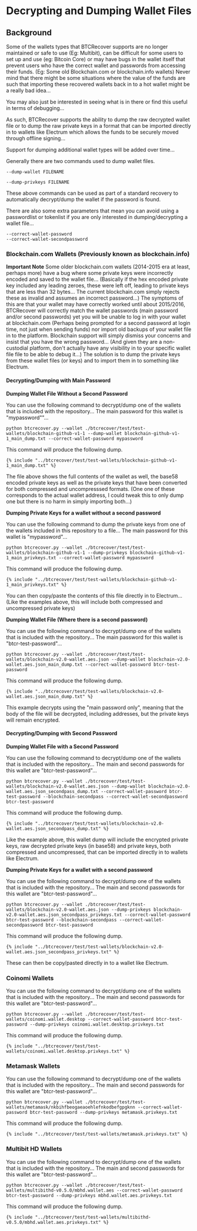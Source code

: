 # Decrypting and Dumping Wallet Files

## Background
Some of the wallets types that BTCRecover supports are no longer maintained or safe to use (Eg: Multibit), can be difficult for some users to set up and use (eg: Bitcoin Core) or may have bugs in the wallet itself that prevent users who have the correct wallet and passwords from accessing their funds. (Eg: Some old Blockchain.com or blockchain.info wallets) Never mind that there might be some situations where the value of the funds are such that importing these recovered wallets back in to a hot wallet might be a really bad idea...

You may also just be interested in seeing what is in there or find this useful in terms of debugging...

As such, BTCRecover supports the ability to dump the raw decrypted wallet file or to dump the raw private keys in a format that can be imported directly in to wallets like Electrum which allows the funds to be securely moved through offline signing...

Support for dumping additional wallet types will be added over time...

Generally there are two commands used to dump wallet files.

    --dump-wallet FILENAME

    --dump-privkeys FILENAME

These above commands can be used as part of a standard recovery to automatically decrypt/dump the wallet if the password is found. 

There are also some extra parameters that mean you can avoid using a passwordlist or tokenlist if you are only interested in dumping/decrypting a wallet file...

    --correct-wallet-password
    --correct-wallet-secondpassword

### Blockchain.com Wallets (Previously known as blockchain.info)

**Important Note**
Some older blockchain.com wallets (2014-2015 era at least, perhaps more) have a bug where some private keys were incorrectly encoded and saved to the wallet file... (Basically if the hex encoded private key included any leading zeroes, these were left off, leading to private keys that are less than 32 bytes... The current blockchain.com simply rejects these as invalid and assumes an incorrect password...) The symptoms of this are that your wallet may have correctly worked until about 2015/2016, BTCRecover will correctly match the wallet passwords (main password and/or second passwords) yet you will be unable to log in with your wallet at blockchain.com (Perhaps being prompted for a second password at login time, not just when sending funds) nor import old backups of your wallet file in to the platform. Blockchain support will simply dismiss your concerns and insist that you have the wrong password... (And given they are a non-custodial platform, don't actually have any visibility in to your specific wallet file file to be able to debug it...) The solution is to dump the private keys from these wallet files (or keys) and to import them in to something like Electrum.

#### Decrypting/Dumping with Main Password
**Dumping Wallet File Without a Second Password**

You can use the following command to decrypt/dump one of the wallets that is included with the repository... The main password for this wallet is "mypassword""...

    python btcrecover.py --wallet ./btcrecover/test/test-wallets/blockchain-github-v1-1 --dump-wallet blockchain-github-v1-1_main_dump.txt --correct-wallet-password mypassword

This command will produce the following dump.

``` linenums="1"
{% include "../btcrecover/test/test-wallets/blockchain-github-v1-1_main_dump.txt" %}
```

The file above shows the full contents of the wallet as well, the base58 encoded private keys as well as the private keys that have been converted for both compressed and uncompresssed formats. (One one of these corresponds to the actual wallet address, I could tweak this to only dump one but there is no harm in simply importing both...)

**Dumping Private Keys for a wallet without a second password**

You can use the following command to dump the private keys from one of the wallets included in this repository to a file... The main password for this wallet is "mypassword"...

    python btcrecover.py --wallet ./btcrecover/test/test-wallets/blockchain-github-v1-1 --dump-privkeys blockchain-github-v1-1_main_privkeys.txt --correct-wallet-password mypassword

This command will produce the following dump.

``` linenums="1"
{% include "../btcrecover/test/test-wallets/blockchain-github-v1-1_main_privkeys.txt" %}
```

You can then copy/paste the contents of this file directly in to Electrum... (Like the examples above, this will include both compressed and uncompressed private keys)

**Dumping Wallet File (Where there is a second password)**

You can use the following command to decrypt/dump one of the wallets that is included with the repository... The main password for this wallet is "btcr-test-password"...

    python btcrecover.py --wallet ./btcrecover/test/test-wallets/blockchain-v2.0-wallet.aes.json --dump-wallet blockchain-v2.0-wallet.aes.json_main_dump.txt --correct-wallet-password btcr-test-password
    
This command will produce the following dump.

``` linenums="1"
{% include "../btcrecover/test/test-wallets/blockchain-v2.0-wallet.aes.json_main_dump.txt" %}
```

This example decrypts using the "main password only", meaning that the body of the file will be decrypted, including addresses, but the private keys will remain encrypted.


#### Decrypting/Dumping with Second Password
**Dumping Wallet File with a Second Password**

You can use the following command to decrypt/dump one of the wallets that is included with the repository... The main and second passwords for this wallet are "btcr-test-password"...

    python btcrecover.py --wallet ./btcrecover/test/test-wallets/blockchain-v2.0-wallet.aes.json --dump-wallet blockchain-v2.0-wallet.aes.json_secondpass_dump.txt --correct-wallet-password btcr-test-password --blockchain-secondpass --correct-wallet-secondpassword btcr-test-password

This command will produce the following dump.

``` linenums="1"
{% include "../btcrecover/test/test-wallets/blockchain-v2.0-wallet.aes.json_secondpass_dump.txt" %}
```

Like the example above, this wallet dump will include the encrypted private keys, raw decrypted private keys (in base58) and private keys, both compressed and uncompressed, that can be imported directly in to wallets like Electrum.

**Dumping Private Keys for a wallet with a second password**

You can use the following command to decrypt/dump one of the wallets that is included with the repository... The main and second passwords for this wallet are "btcr-test-password"...

    python btcrecover.py --wallet ./btcrecover/test/test-wallets/blockchain-v2.0-wallet.aes.json --dump-privkeys blockchain-v2.0-wallet.aes.json_secondpass_privkeys.txt --correct-wallet-password btcr-test-password --blockchain-secondpass --correct-wallet-secondpassword btcr-test-password
    
This command will produce the following dump.
    
``` linenums="1"
{% include "../btcrecover/test/test-wallets/blockchain-v2.0-wallet.aes.json_secondpass_privkeys.txt" %}
```

These can then be copy/pasted directly in to a wallet like Electrum.

### Coinomi Wallets

You can use the following command to decrypt/dump one of the wallets that is included with the repository... The main and second passwords for this wallet are "btcr-test-password"...

    python btcrecover.py --wallet ./btcrecover/test/test-wallets/coinomi.wallet.desktop --correct-wallet-password btcr-test-password --dump-privkeys coinomi.wallet.desktop.privkeys.txt

This command will produce the following dump.

``` linenums="1"
{% include "../btcrecover/test/test-wallets/coinomi.wallet.desktop.privkeys.txt" %}
```

### Metamask Wallets

You can use the following command to decrypt/dump one of the wallets that is included with the repository... The main and second passwords for this wallet are "btcr-test-password"...

    python btcrecover.py --wallet ./btcrecover/test/test-wallets/metamask/nkbihfbeogaeaoehlefnkodbefgpgknn --correct-wallet-password btcr-test-password --dump-privkeys metamask.privkeys.txt

This command will produce the following dump.

``` linenums="1"
{% include "../btcrecover/test/test-wallets/metamask.privkeys.txt" %}
```

### Multibit HD Wallets

You can use the following command to decrypt/dump one of the wallets that is included with the repository... The main and second passwords for this wallet are "btcr-test-password"...

    python btcrecover.py --wallet ./btcrecover/test/test-wallets/multibithd-v0.5.0/mbhd.wallet.aes --correct-wallet-password btcr-test-password --dump-privkeys mbhd.wallet.aes.privkeys.txt

This command will produce the following dump.

``` linenums="1"
{% include "../btcrecover/test/test-wallets/multibithd-v0.5.0/mbhd.wallet.aes.privkeys.txt" %}
```

